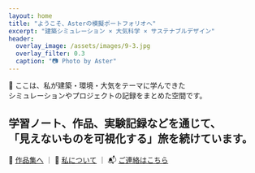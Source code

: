 ```yaml
---
layout: home
title: "ようこそ、Asterの模擬ポートフォリオへ"
excerpt: "建築シミュレーション × 大気科学 × サステナブルデザイン"
header:
  overlay_image: /assets/images/9-3.jpg
  overlay_filter: 0.3
  caption: "📷 Photo by Aster"
---
```


🌱 ここは、私が建築・環境・大気をテーマに学んできた  
シミュレーションやプロジェクトの記録をまとめた空間です。

学習ノート、作品、実験記録などを通じて、  
「見えないものを可視化する」旅を続けています。
---

📁 [作品集へ](/portfolio/) ｜ 💼 [私について](/about/) ｜ 📬 [ご連絡はこちら](/contact/)

